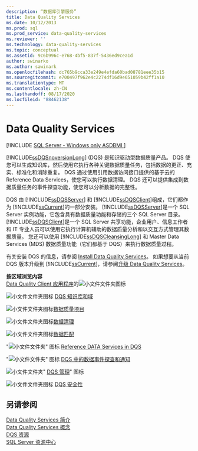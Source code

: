 ```yaml
---
description: “数据库引擎服务”
title: Data Quality Services
ms.date: 10/12/2013
ms.prod: sql
ms.prod_service: data-quality-services
ms.reviewer: ''
ms.technology: data-quality-services
ms.topic: conceptual
ms.assetid: 9c6b996c-e768-4bf5-837f-5436ed9cea1d
author: swinarko
ms.author: sawinark
ms.openlocfilehash: dc765b9cca33e249e4efda60bad08781eee35b15
ms.sourcegitcommit: e700497f962e4c2274df16d9e651059b42ff1a10
ms.translationtype: MT
ms.contentlocale: zh-CN
ms.lasthandoff: 08/17/2020
ms.locfileid: "88462138"
---
```

# <a name="data-quality-services"></a>Data Quality Services

[!INCLUDE [SQL Server - Windows only ASDBMI  ](../includes/applies-to-version/sqlserver.md)]

[!INCLUDE[ssDQSnoversionLong](../includes/ssdqsnoversionlong-md.md)] (DQS) 是知识驱动型数据质量产品。 DQS 使您可以生成知识库，然后使用它执行各种关键数据质量任务，包括数据的更正、充实、标准化和消除重复。 DQS 通过使用引用数据访问接口提供的基于云的 Reference Data Services，使您可以执行数据清理。 DQS 还可以提供集成到数据质量任务的事件探查功能，使您可以分析数据的完整性。  
  
 DQS 由 [!INCLUDE[ssDQSServer](../includes/ssdqsserver-md.md)] 和 [!INCLUDE[ssDQSClient](../includes/ssdqsclient-md.md)]组成，它们都作为 [!INCLUDE[ssCurrent](../includes/sscurrent-md.md)]的一部分安装。 [!INCLUDE[ssDQSServer](../includes/ssdqsserver-md.md)]是一个 SQL Server 实例功能，它包含具有数据质量功能和存储的三个 SQL Server 目录。 [!INCLUDE[ssDQSClient](../includes/ssdqsclient-md.md)]是一个 SQL Server 共享功能，企业用户、信息工作者和 IT 专业人员可以使用它执行计算机辅助的数据质量分析和以交互方式管理其数据质量。 您还可以使用 [!INCLUDE[ssDQSCleansingLong](../includes/ssdqscleansinglong-md.md)] 和 Master Data Services (MDS) 数据质量功能（它们都基于 DQS）来执行数据质量过程。  
  
 有关安装 DQS 的信息，请参阅 [Install Data Quality Services](../data-quality-services/install-windows/install-data-quality-services.md)。 如果想要从当前 DQS 版本升级到 [!INCLUDE[ssCurrent](../includes/sscurrent-md.md)]，请参阅[升级 Data Quality Services](../database-engine/install-windows/upgrade-data-quality-services.md)。  
  
 **按区域浏览内容**  
 [Data Quality Client 应用程序](../data-quality-services/data-quality-client-application.md)的![小文件文件夹图标](https://docs.microsoft.com/analysis-services/analysis-services/media/filefolder-small.png "小文件文件夹图标")  
  
 ![小文件文件夹图标](https://docs.microsoft.com/analysis-services/analysis-services/media/filefolder-small.png "小文件文件夹图标") [DQS 知识库和域](../data-quality-services/dqs-knowledge-bases-and-domains.md)  
  
 ![小文件文件夹图标](https://docs.microsoft.com/analysis-services/analysis-services/media/filefolder-small.png "小文件文件夹图标")[数据质量项目](../data-quality-services/data-quality-projects-dqs.md)  
  
 ![小文件文件夹图标](https://docs.microsoft.com/analysis-services/analysis-services/media/filefolder-small.png "小文件文件夹图标")[数据清理](../data-quality-services/data-cleansing.md)  
  
 ![小文件文件夹图标](https://docs.microsoft.com/analysis-services/analysis-services/media/filefolder-small.png "小文件文件夹图标")[数据匹配](../data-quality-services/data-matching.md)  
  
 "![小文件文件夹" 图标](https://docs.microsoft.com/analysis-services/analysis-services/media/filefolder-small.png "小文件文件夹图标") [Reference DATA Services in DQS](../data-quality-services/reference-data-services-in-dqs.md)  
  
 "![小文件文件夹" 图标](https://docs.microsoft.com/analysis-services/analysis-services/media/filefolder-small.png "小文件文件夹图标") [DQS 中的数据事件探查和通知](../data-quality-services/data-profiling-and-notifications-in-dqs.md)  
  
 ![小文件文件夹](https://docs.microsoft.com/analysis-services/analysis-services/media/filefolder-small.png "小文件文件夹图标")" [DQS 管理](../data-quality-services/dqs-administration.md)" 图标  
  
 ![小文件文件夹图标](https://docs.microsoft.com/analysis-services/analysis-services/media/filefolder-small.png "小文件文件夹图标") [DQS 安全性](../data-quality-services/dqs-security.md)  
  
## <a name="see-also"></a>另请参阅  
 [Data Quality Services 简介](../data-quality-services/introduction-to-data-quality-services.md)   
 [Data Quality Services 概念](../data-quality-services/data-quality-services-concepts.md)   
 [DQS 资源](https://technet.microsoft.com/sqlserver/hh780961)   
 [SQL Server 资源中心](https://go.microsoft.com/fwlink/?linkID=219676)  
  
  
